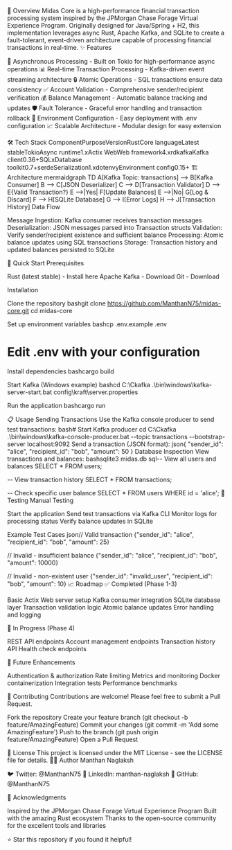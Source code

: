 🎯 Overview
Midas Core is a high-performance financial transaction processing system inspired by the JPMorgan Chase Forage Virtual Experience Program. Originally designed for Java/Spring + H2, this implementation leverages async Rust, Apache Kafka, and SQLite to create a fault-tolerant, event-driven architecture capable of processing financial transactions in real-time.
✨ Features

🚀 Asynchronous Processing - Built on Tokio for high-performance async operations
📊 Real-time Transaction Processing - Kafka-driven event streaming architecture
🔒 Atomic Operations - SQL transactions ensure data consistency
✅ Account Validation - Comprehensive sender/recipient verification
💰 Balance Management - Automatic balance tracking and updates
🛡️ Fault Tolerance - Graceful error handling and transaction rollback
🔧 Environment Configuration - Easy deployment with .env configuration
📈 Scalable Architecture - Modular design for easy extension

🛠️ Tech Stack
ComponentPurposeVersionRustCore languageLatest stableTokioAsync runtime1.xActix WebWeb framework4.xrdkafkaKafka client0.36+SQLxDatabase toolkit0.7+serdeSerialization1.xdotenvyEnvironment config0.15+
🏗️ Architecture
mermaidgraph TD
    A[Kafka Topic: transactions] --> B[Kafka Consumer]
    B --> C[JSON Deserializer]
    C --> D[Transaction Validator]
    D --> E{Valid Transaction?}
    E -->|Yes| F[Update Balances]
    E -->|No| G[Log & Discard]
    F --> H[SQLite Database]
    G --> I[Error Logs]
    H --> J[Transaction History]
Data Flow

Message Ingestion: Kafka consumer receives transaction messages
Deserialization: JSON messages parsed into Transaction structs
Validation: Verify sender/recipient existence and sufficient balance
Processing: Atomic balance updates using SQL transactions
Storage: Transaction history and updated balances persisted to SQLite

🚀 Quick Start
Prerequisites

Rust (latest stable) - Install here
Apache Kafka - Download
Git - Download

Installation

Clone the repository
bashgit clone https://github.com/ManthanN75/midas-core.git
cd midas-core

Set up environment variables
bashcp .env.example .env
# Edit .env with your configuration

Install dependencies
bashcargo build

Start Kafka (Windows example)
bashcd C:\Ckafka
.\bin\windows\kafka-server-start.bat config\kraft\server.properties

Run the application
bashcargo run


📋 Usage
Sending Transactions
Use the Kafka console producer to send test transactions:
bash# Start Kafka producer
cd C:\Ckafka
.\bin\windows\kafka-console-producer.bat --topic transactions --bootstrap-server localhost:9092
Send a transaction (JSON format):
json{
  "sender_id": "alice",
  "recipient_id": "bob", 
  "amount": 50
}
Database Inspection
View transactions and balances:
bashsqlite3 midas.db
sql-- View all users and balances
SELECT * FROM users;

-- View transaction history
SELECT * FROM transactions;

-- Check specific user balance
SELECT * FROM users WHERE id = 'alice';
🧪 Testing
Manual Testing

Start the application
Send test transactions via Kafka CLI
Monitor logs for processing status
Verify balance updates in SQLite

Example Test Cases
json// Valid transaction
{"sender_id": "alice", "recipient_id": "bob", "amount": 25}

// Invalid - insufficient balance
{"sender_id": "alice", "recipient_id": "bob", "amount": 10000}

// Invalid - non-existent user
{"sender_id": "invalid_user", "recipient_id": "bob", "amount": 10}
📈 Roadmap
✅ Completed (Phase 1-3)

 Basic Actix Web server setup
 Kafka consumer integration
 SQLite database layer
 Transaction validation logic
 Atomic balance updates
 Error handling and logging

🔄 In Progress (Phase 4)

 REST API endpoints
 Account management endpoints
 Transaction history API
 Health check endpoints

🎯 Future Enhancements

 Authentication & authorization
 Rate limiting
 Metrics and monitoring
 Docker containerization
 Integration tests
 Performance benchmarks

🤝 Contributing
Contributions are welcome! Please feel free to submit a Pull Request.

Fork the repository
Create your feature branch (git checkout -b feature/AmazingFeature)
Commit your changes (git commit -m 'Add some AmazingFeature')
Push to the branch (git push origin feature/AmazingFeature)
Open a Pull Request

📄 License
This project is licensed under the MIT License - see the LICENSE file for details.
👨‍💻 Author
Manthan Naglaksh

🐦 Twitter: @ManthanN75
💼 LinkedIn: manthan-naglaksh
🐙 GitHub: @ManthanN75

🙏 Acknowledgments

Inspired by the JPMorgan Chase Forage Virtual Experience Program
Built with the amazing Rust ecosystem
Thanks to the open-source community for the excellent tools and libraries


⭐ Star this repository if you found it helpful!
